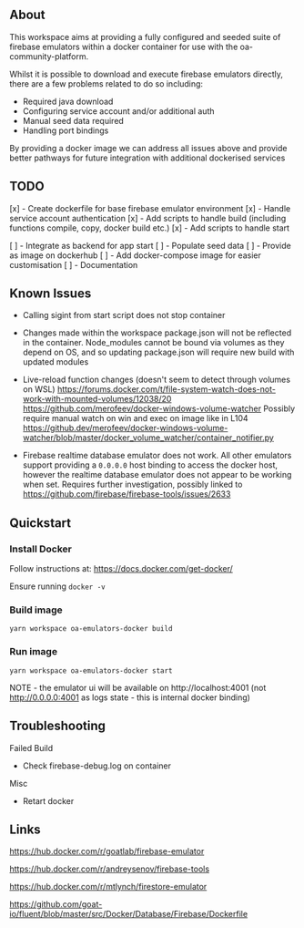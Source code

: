 ## About

This workspace aims at providing a fully configured and seeded suite of firebase emulators within a docker container for use with the oa-community-platform.

Whilst it is possible to download and execute firebase emulators directly, there are a few problems related to do so including:

- Required java download
- Configuring service account and/or additional auth
- Manual seed data required
- Handling port bindings

By providing a docker image we can address all issues above and provide better pathways for future integration with additional dockerised services

## TODO

[x] - Create dockerfile for base firebase emulator environment
[x] - Handle service account authentication
[x] - Add scripts to handle build (including functions compile, copy, docker build etc.)
[x] - Add scripts to handle start

[ ] - Integrate as backend for app start
[ ] - Populate seed data
[ ] - Provide as image on dockerhub
[ ] - Add docker-compose image for easier customisation
[ ] - Documentation

## Known Issues

- Calling sigint from start script does not stop container

- Changes made within the workspace package.json will not be reflected in the container.
  Node_modules cannot be bound via volumes as they depend on OS, and so updating package.json will require new build with updated modules

- Live-reload function changes (doesn't seem to detect through volumes on WSL)
  https://forums.docker.com/t/file-system-watch-does-not-work-with-mounted-volumes/12038/20
  https://github.com/merofeev/docker-windows-volume-watcher
  Possibly require manual watch on win and exec on image like in L104 https://github.dev/merofeev/docker-windows-volume-watcher/blob/master/docker_volume_watcher/container_notifier.py

- Firebase realtime database emulator does not work. All other emulators support providing a `0.0.0.0` host binding to access the docker host, however the realtime database emulator does not appear to be working when set.
  Requires further investigation, possibly linked to https://github.com/firebase/firebase-tools/issues/2633

## Quickstart

### Install Docker

Follow instructions at: https://docs.docker.com/get-docker/

Ensure running `docker -v`

### Build image

```
yarn workspace oa-emulators-docker build
```

### Run image

```
yarn workspace oa-emulators-docker start
```

NOTE - the emulator ui will be available on http://localhost:4001
(not http://0.0.0.0:4001 as logs state - this is internal docker binding)

## Troubleshooting

Failed Build

- Check firebase-debug.log on container

Misc

- Retart docker

## Links

https://hub.docker.com/r/goatlab/firebase-emulator

https://hub.docker.com/r/andreysenov/firebase-tools

https://hub.docker.com/r/mtlynch/firestore-emulator

https://github.com/goat-io/fluent/blob/master/src/Docker/Database/Firebase/Dockerfile
